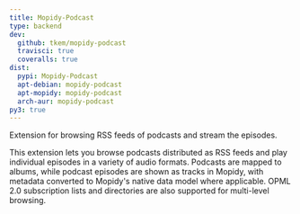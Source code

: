 ```yaml
---
title: Mopidy-Podcast
type: backend
dev:
  github: tkem/mopidy-podcast
  travisci: true
  coveralls: true
dist:
  pypi: Mopidy-Podcast
  apt-debian: mopidy-podcast
  apt-mopidy: mopidy-podcast
  arch-aur: mopidy-podcast
py3: true
---
```


Extension for browsing RSS feeds of podcasts and stream the episodes.

This extension lets you browse podcasts distributed as RSS feeds and play
individual episodes in a variety of audio formats. Podcasts are mapped to
albums, while podcast episodes are shown as tracks in Mopidy, with metadata
converted to Mopidy's native data model where applicable. OPML 2.0
subscription lists and directories are also supported for multi-level
browsing.
